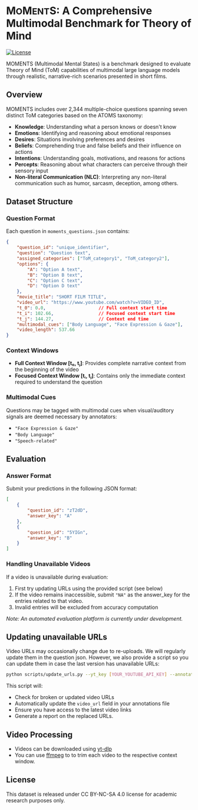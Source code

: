 # M<small>O</small>M<small>ENT</small>S: A Comprehensive Multimodal Benchmark for Theory of Mind

[![License](https://img.shields.io/badge/License-CC%20BY--NC--SA%204.0-blue)](https://creativecommons.org/licenses/by-nc-sa/4.0/)

MOMENTS (Multimodal Mental States) is a benchmark designed to evaluate Theory of Mind (ToM) capabilities of multimodal large language models through realistic, narrative-rich scenarios presented in short films.

## Overview

MOMENTS includes over 2,344 multiple-choice questions spanning seven distinct ToM categories based on the ATOMS taxonomy:

- **Knowledge**: Understanding what a person knows or doesn't know
- **Emotions**: Identifying and reasoning about emotional responses  
- **Desires**: Situations involving preferences and desires
- **Beliefs**: Comprehending true and false beliefs and their influence on actions
- **Intentions**: Understanding goals, motivations, and reasons for actions
- **Percepts**: Reasoning about what characters can perceive through their sensory input
- **Non-literal Communication (NLC)**: Interpreting any non-literal communication such as humor, sarcasm, deception, among others.

## Dataset Structure

### Question Format

Each question in `moments_questions.json` contains:

```json
{
    "question_id": "unique_identifier",
    "question": "Question text",
    "assigned_categories": ["ToM_category1", "ToM_category2"],
    "options": {
        "A": "Option A text",
        "B": "Option B text", 
        "C": "Option C text",
        "D": "Option D text"
    },
    "movie_title": "SHORT FILM TITLE",
    "video_url": "https://www.youtube.com/watch?v=VIDEO_ID",
    "t_0": 0.0,                    // Full context start time
    "t_i": 102.66,                 // Focused context start time  
    "t_j": 144.27,                 // Context end time
    "multimodal_cues": ["Body Language", "Face Expression & Gaze"],
    "video_length": 537.66
}
```

### Context Windows

- **Full Context Window [t₀, tⱼ]**: Provides complete narrative context from the beginning of the video
- **Focused Context Window [tᵢ, tⱼ]**: Contains only the immediate context required to understand the question

### Multimodal Cues

Questions may be tagged with multimodal cues when visual/auditory signals are deemed necessary by annotators:
- `"Face Expression & Gaze"`
- `"Body Language"`  
- `"Speech-related"`

## Evaluation

### Answer Format

Submit your predictions in the following JSON format:

```json
[
    {
        "question_id": "zT2dD",
        "answer_key": "A"
    },
    {
        "question_id": "5YIGn", 
        "answer_key": "B"
    }
]
```

### Handling Unavailable Videos

If a video is unavailable during evaluation:
1. First try updating URLs using the provided script (see below)
2. If the video remains inaccessible, submit `"NA"` as the answer_key for the entries related to that video.
3. Invalid entries will be excluded from accuracy computation


*Note: An automated evaluation platform is currently under development.*

## Updating unavailable URLs

Video URLs may occasionally change due to re-uploads. We will regularly update them in the question json. However, we also provide a script so you can update them in case the last version has unavailable URLs:

```bash
python scripts/update_urls.py --yt_key [YOUR_YOUTUBE_API_KEY] --annotations moments_questions.json --output moments_questions_updated.json --report_output url_update_report.json
```

This script will:
- Check for broken or updated video URLs
- Automatically update the `video_url` field in your annotations file
- Ensure you have access to the latest video links
- Generate a report on the replaced URLs.

## Video Processing

- Videos can be downloaded using [yt-dlp](https://github.com/yt-dlp/yt-dlp)
- You can use [ffmpeg](https://ffmpeg.org/) to to trim each video to the respective context window.

## License

This dataset is released under CC BY-NC-SA 4.0 license for academic research purposes only.